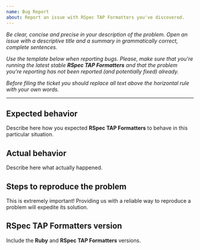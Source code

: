 ```yaml
---
name: Bug Report
about: Report an issue with RSpec TAP Formatters you've discovered.
---
```


*Be clear, concise and precise in your description of the problem.
Open an issue with a descriptive title and a summary in grammatically correct,
complete sentences.*

*Use the template below when reporting bugs. Please, make sure that
you're running the latest stable **RSpec TAP Formatters** and that the 
problem you're reporting has not been reported (and potentially fixed) already.*

*Before filing the ticket you should replace all text above the horizontal
rule with your own words.*

--------

## Expected behavior

Describe here how you expected **RSpec TAP Formatters** to behave in this 
particular situation.

## Actual behavior

Describe here what actually happened.

## Steps to reproduce the problem

This is extremely important! Providing us with a reliable way to reproduce
a problem will expedite its solution.

## RSpec TAP Formatters version

Include the **Ruby** and **RSpec TAP Formatters** versions.
